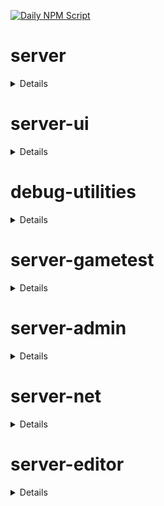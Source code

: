 [![Daily NPM Script](https://github.com/WavePlayz/minecraft-npms-auto/actions/workflows/fetch.yml/badge.svg)](https://github.com/WavePlayz/minecraft-npms-auto/actions/workflows/fetch.yml)
# server
<details>

stable
```
2.2.0
```

beta
```
2.3.0-beta.1.21.111-stable
```

preview
```
2.3.0-rc.1.21.120-preview.23
```

preview beta
```
2.4.0-beta.1.21.120-preview.23
```
</details>

# server-ui
<details>

stable
```
2.0.0
```

beta
```
2.1.0-beta.1.21.111-stable
```

preview
```
2.0.0-rc.1.21.100-preview.20
```

preview beta
```
2.1.0-beta.1.21.120-preview.23
```
</details>

# debug-utilities
<details>

stable
```
null
```

beta
```
1.0.0-beta.1.21.111-stable
```

preview
```
null
```

preview beta
```
1.0.0-beta.1.21.120-preview.23
```
</details>

# server-gametest
<details>

stable
```
0.1.0
```

beta
```
1.0.0-beta.1.21.111-stable
```

preview
```
0.1.0-rc.1.21.40-preview.20
```

preview beta
```
1.0.0-beta.1.21.120-preview.23
```
</details>

# server-admin
<details>

stable
```
1.0.0-beta.release.1.19.50
```

beta
```
1.0.0-beta.1.21.111-stable
```

preview
```
null
```

preview beta
```
1.0.0-beta.1.21.120-preview.23
```
</details>

# server-net
<details>

stable
```
1.0.0-beta.release.1.19.50
```

beta
```
1.0.0-beta.1.21.111-stable
```

preview
```
null
```

preview beta
```
1.0.0-beta.1.21.120-preview.23
```
</details>

# server-editor
<details>

stable
```
null
```

beta
```
0.1.0-beta.1.21.111-stable
```

preview
```
null
```

preview beta
```
0.1.0-beta.1.21.120-preview.23
```
</details>

